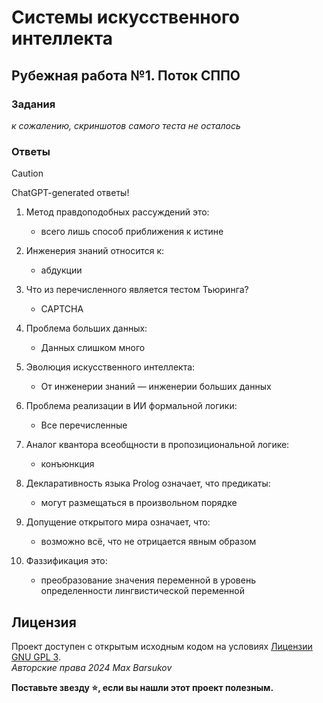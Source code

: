 # Системы искусственного интеллекта
## Рубежная работа №1. Поток СППО

### Задания

*к сожалению, скриншотов самого теста не осталось*

### Ответы

> [!CAUTION]
> ChatGPT-generated ответы!

1. Метод правдоподобных рассуждений это:

   * всего лишь способ приближения к истине

2. Инженерия знаний относится к:

   * абдукции

3. Что из перечисленного является тестом Тьюринга?

   * CAPTCHA

4. Проблема больших данных:

   * Данных слишком много

5. Эволюция искусственного интеллекта:

   * От инженерии знаний — инженерии больших данных

6. Проблема реализации в ИИ формальной логики:

   * Все перечисленные

7. Аналог квантора всеобщности в пропозициональной логике:

   * конъюнкция

8. Декларативность языка Prolog означает, что предикаты:

   * могут размещаться в произвольном порядке

9. Допущение открытого мира означает, что:

   * возможно всё, что не отрицается явным образом

10. Фаззификация это:

    * преобразование значения переменной в уровень определенности лингвистической переменной

## Лицензия <a name="license"></a>

Проект доступен с открытым исходным кодом на условиях [Лицензии GNU GPL 3](https://opensource.org/license/gpl-3-0/). \
*Авторские права 2024 Max Barsukov*

**Поставьте звезду :star:, если вы нашли этот проект полезным.**
